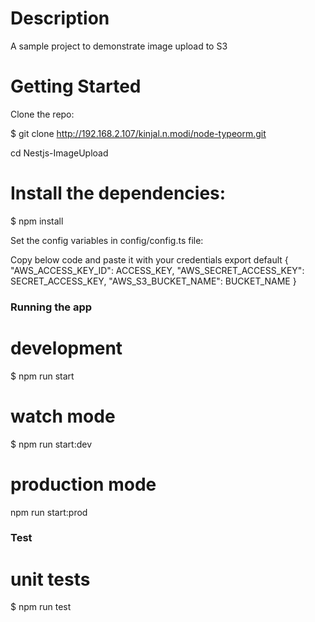 # Description

A sample project to demonstrate image upload to S3

# Getting Started

Clone the repo:

$ git clone http://192.168.2.107/kinjal.n.modi/node-typeorm.git

cd Nestjs-ImageUpload


# Install the dependencies:

$ npm install


Set the config variables in config/config.ts file:

Copy below code and paste it with your credentials
export default {
    "AWS_ACCESS_KEY_ID": ACCESS_KEY,
    "AWS_SECRET_ACCESS_KEY": SECRET_ACCESS_KEY,
    "AWS_S3_BUCKET_NAME": BUCKET_NAME
}



### Running the app
# development
$ npm run start

# watch mode

$ npm run start:dev

# production mode
npm run start:prod


### Test
# unit tests
$ npm run test